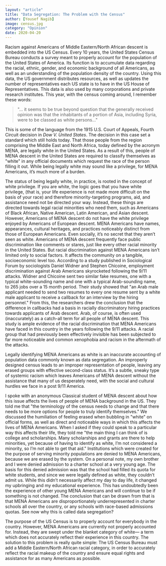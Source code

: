 ```yaml
---
layout: "article"
title: "Data Segregation: The Problem with the Census"
author: [Yousef Nagib]
image: census.jpg
category: "Opinion"
date: 2020-04-20
---
```

Racism against Americans of Middle Eastern/North African descent is embedded into the US Census. Every 10 years, the United States Census Bureau conducts a survey meant to properly account for the population of the United States of America. Its function is to accumulate data regarding the racial, ethnic, gender, and economic background of all Americans, as well as an understanding of the population density of the country. Using this data, the US government distributes resources, as well as updates the number of representatives each US state is to have in the US House of Representatives. This data is also used by many corporations and private research institutes. This year, with the census coming around, I remember these words:

> "... it seems to be true beyond question that the generally received opinion was that the inhabitants of a portion of Asia, including Syria, were to be classed as white persons..."

This is some of the language from the 1915 U.S. Court of Appeals, Fourth Circuit decision in *Dow V. United States*. The decision in this case set a standard which still holds today. That those people from the region comprising the Middle East and North Africa, today defined by the acronym MENA, are legally white in the United States. As a result of this, people of MENA descent in the United States are required to classify themselves as "white" in any official documents which request the race of the person filling it out. While being legally white may sound like a privilege, for MENA Americans, it’s much more of a burden.

The status of being legally white, in practice, is rooted in the concept of white privilege. If you are white, the logic goes that you have white privilege, (that is, your life experience is not made more difficult on the basis of your race) and therefore minority-targeting programs, aid, and assistance need not be directed your way. Instead, these things are directed towards legal racial minorities who need them, such as Americans of Black African, Native American, Latin American, and Asian descent. However, Americans of MENA descent do not have the white privilege enjoyed by Americans of European descent. MENA Americans have names, appearances, cultural heritages, and practices noticeably distinct from those of European Americans. Even socially, it’s no secret that they aren’t seen as white. Americans of MENA descent frequently face public discrimination like comments or stares, just like every other racial minority in the United States. But racial discrimination against MENA Americans isn’t limited only to social factors. It affects the community on a tangible, socioeconomic level too. According to a study published in Sociological Forum by sociologists Daniel Widner and Stephen Chicoine, employment discrimination against Arab Americans skyrocketed following the 9/11 attacks. Widner and Chicoine sent two similar fake resumes, one with a typical white-sounding name and one with a typical Arab-sounding name, to 265 jobs over a 15 month period. Their study showed that "an Arab male applicant needed to send two resumes to every one resume sent by a white male applicant to receive a callback for an interview by the hiring personnel." From this, the researchers drew the conclusion that the difference in callbacks had a basis in racially discriminatory hiring practices towards applicants of Arab descent. Arab, of course, is often used (inaccurately) as a catch-all term for all people of MENA descent. This study is ample evidence of the racial discrimination that MENA Americans have faced in this country in the years following the 9/11 attacks. A racial group that had previously been effectively invisible has been subjected to far more noticeable and common xenophobia and racism in the aftermath of the attacks.

Legally identifying MENA Americans as white is an inaccurate accounting of population data commonly known as data segregation. An improperly designed census leads to an improper representation of people, leaving any erased groups with effective second-class status. It’s a subtle, sneaky type of systemic racism which leaves Americans of MENA descent without the assistance that many of us desperately need, with the social and cultural hurdles we face in a post 9/11 America.

I spoke with an anonymous Classical student of MENA descent about how this issue affects the lives of people of MENA background in the US. They told me that "the terminology of the census needs to change and that there needs to be more options for people to truly identify themselves." We discussed the humiliation of feeling erased when bubbling in "white" on official forms, as well as direct and noticeable ways in which this affects the lives of MENA Americans. When I asked if they could speak to a particular way this affects their life, they told me "the main thing I can think of is college and scholarships. Many scholarships and grants are there to help minorities, yet because of having to identify as white, I’m not considered a minority, so I’m not able to get that aid." Institutions which were created for the purpose of serving minority populations are denied to MENA Americans, because we are erased by the system. On a personal note, my own brother and I were denied admission to a charter school at a very young age. The basis for this denied admission was that the school had filled its quota for white students, and since we were legally defined as white, they couldn’t admit us. While this didn’t necessarily affect my day to day life, it changed my upbringing and my educational experience. This has undoubtedly been the experience of other young MENA Americans and will continue to be if something is not changed. The conclusion that can be drawn from that is that MENA Americans are disproportionately underrepresented in charter schools all over the country, or any schools with race-based admissions quotas. See now why this is called data segregation?

The purpose of the US Census is to properly account for everybody in the country. However, MENA Americans are currently not properly accounted for. Instead, they are swept under the blanket category of white— a term which does not accurately reflect their experience in this country. The solution to this problem is really quite simple: The US Census Bureau must add a Middle Eastern/North African racial category, in order to accurately reflect the racial makeup of the country and ensure equal rights and assistance for as many Americans as possible.

